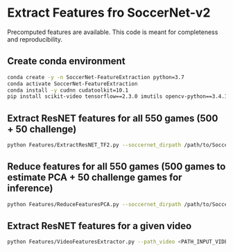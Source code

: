 # Extract Features fro SoccerNet-v2

Precomputed features are available. This code is meant for completeness and reproducibility.

## Create conda environment

``` bash
conda create -y -n SoccerNet-FeatureExtraction python=3.7
conda activate SoccerNet-FeatureExtraction
conda install -y cudnn cudatoolkit=10.1
pip install scikit-video tensorflow==2.3.0 imutils opencv-python==3.4.11.41 SoccerNet moviepy scikit-learn
```

## Extract ResNET features for all 550 games (500 + 50 challenge)

```bash
python Features/ExtractResNET_TF2.py --soccernet_dirpath /path/to/SoccerNet/ --back_end=TF2 --features=ResNET --video LQ --transform crop --verbose --split all
```

## Reduce features for all 550 games (500 games to estimate PCA + 50 challenge games for inference)

```bash
python Features/ReduceFeaturesPCA.py --soccernet_dirpath /path/to/SoccerNet/
```

## Extract ResNET features for a given video

```bash
python Features/VideoFeaturesExtractor.py --path_video <PATH_INPUT_VIDEO> --path_features <PATH_OUTPUT_FEATURES> [--start <START_TIME_SECOND> --duration <DURATION_SECOND> --overwrite --PCA "Features/pca_512_TF2.pkl" --PCA_scaler "Features/average_512_TF2.pkl"]
```
